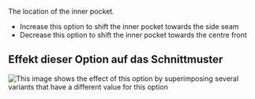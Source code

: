 The location of the inner pocket.

- Increase this option to shift the inner pocket towards the side seam
- Decrease this option to shift the inner pocket towards the centre front

## Effekt dieser Option auf das Schnittmuster

![This image shows the effect of this option by superimposing several variants that have a different value for this option](jaeger_innerpocketplacement_sample.svg "Effect of this option on the pattern")
